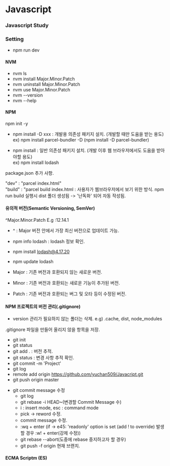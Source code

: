 # Javascript
### Javascript Study

### Setting
- npm run dev

#### NVM
- nvm ls
- nvm install Major.Minor.Patch
- nvm uninstall Major.Minor.Patch
- nvm use Major.Minor.Patch
- nvm --version
- nvm --help

#### NPM

npm init -y

- npm install -D xxx : 개발용 의존성 패키지 설치. (개발할 때만 도움을 받는 용도)<br>
  ex) npm install parcel-bundler -D (npm install -D parcel-bundler)

- npm install : 일반 의존성 패키지 설치. (개발 이후 웹 브라우저에서도 도움을 받아야할 용도)<br>
  ex) npm install lodash


package.json 추가 사항.

"dev" : "parcel index.html" <br>
"build" : "parcel build index.html : 사용자가 웹브라우저에서 보기 위한 방식.
npm run build 실행시 dist 폴더 생성됨 -> '난독화' 되어 자동 작성됨.



#### 유의적 버전(Semantic Versioning, SemVer)

^Major.Minor.Patch
E.g :12.14.1

- ^ : Major 버전 안에서 가장 최신 버전으로 업데이트 가능. <br>
- npm info lodash : lodash 정보 확인. <br>
- npm install lodash@4.17.20 <br>
- npm update lodash 

- Major : 기존 버전과 호환되지 않는 새로운 버전. <br>
- Minor : 기존 버전과 호환되는 새로운 기능이 추가된 버전. <br>
- Patch : 기존 버전과 호환되는 버그 및 오타 등이 수정된 버전.


#### NPM 프로젝트의 버전 관리(.gitignore)
- version 관리가 필요하지 않는 폴더는 삭제.
e.g) .cache, dist, node_modules 

.gitignore 파일을 만들어 올리지 않을 항목을 저장.

- git init
- git status
- git add . : 버전 추적.
- git status : 변경 사항 추적 확인.
- git commit -m 'Project'
- git log
- remote add origin https://github.com/yuchan509/Javacript.git
- git push origin master

* git commit message 수정 
  - git log
  - git rebase -i HEAD~(변경할 Commit Message 수)
  - i : insert mode, esc : command mode
  - pick -> reword 수정.
  - commit message 수정.
  - :wq + enter (if -> e45: 'readonly' option is set (add ! to override) 발생할 경우 :w! + enter(강제 수정))
  - git rebase --abort(도중에 rebase 중지하고자 할 경우)
  - git push -f origin 현재 브랜치.
#### ECMA Scriptm (ES)


